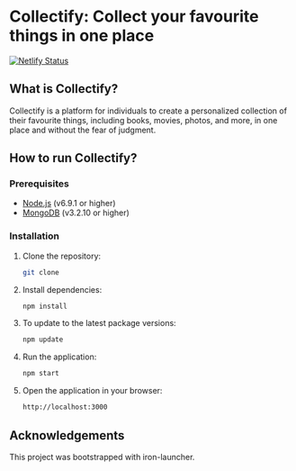 # Collectify: Collect your favourite things in one place

[![Netlify Status](https://api.netlify.com/api/v1/badges/5bcbb35d-6966-4c5f-b48e-a8b9723b7a42/deploy-status)](https://app.netlify.com/sites/collectify-app/deploys)

## What is Collectify?

Collectify is a platform for individuals to create a personalized collection of their favourite things, including books, movies, photos, and more, in one place and without the fear of judgment.

## How to run Collectify?

### Prerequisites

- [Node.js](https://nodejs.org/en/) (v6.9.1 or higher)
- [MongoDB](https://www.mongodb.com/) (v3.2.10 or higher)

### Installation

1. Clone the repository:

   ```bash
   git clone
   ```

2. Install dependencies:

   ```bash
   npm install
   ```

3. To update to the latest package versions:

   ```bash
   npm update
   ```

4. Run the application:

   ```bash
   npm start
   ```

5. Open the application in your browser:

   ```bash
   http://localhost:3000
   ```

<!-- 5. Run tests:

    ```bash
    npm test
    ```

6. Run tests with coverage:

    ```bash
    npm run test:coverage
    ```

7. Run tests with watch:

    ```bash
    npm run test:watch
    ```

8. Run tests with watch and coverage:

    ```bash
    npm run test:watch:coverage
    ``` -->

## Acknowledgements

This project was bootstrapped with iron-launcher.
